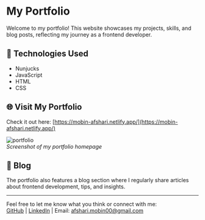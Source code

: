 # My Portfolio

Welcome to my portfolio! This website showcases my projects, skills, and blog posts, reflecting my journey as a frontend developer.

## 🚀 Technologies Used
- Nunjucks
- JavaScript
- HTML
- CSS

## 🌐 Visit My Portfolio
Check it out here: [https://mobin-afshari.netlify.app/](https://mobin-afshari.netlify.app/)

![portfolio](https://github.com/user-attachments/assets/5372eb27-dabb-4a93-b5af-3efd6f317bae)  
*Screenshot of my portfolio homepage*

## 📝 Blog
The portfolio also features a blog section where I regularly share articles about frontend development, tips, and insights.  

---

Feel free to let me know what you think or connect with me:  
[GitHub](https://github.com/Mobinafshari) | [LinkedIn](https://linkedin.com/in/mobin-afshari) | Email: afshari.mobin00@gmail.com
